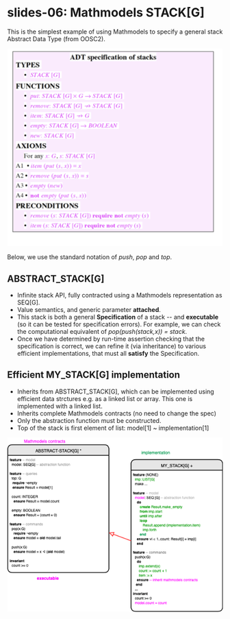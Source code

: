 # slides-06: Mathmodels STACK[G]

This is the simplest example of using Mathmodels to specify a general stack Abstract Data Type (from OOSC2). 

![](docs/Stack-adt.png)

Below, we use the standard notation of *push*, *pop* and *top*. 


## ABSTRACT_STACK[G]

* Infinite stack API, fully contracted using a Mathmodels representation as SEQ[G].
* Value semantics, and generic parameter **attached**. 
* This stack is both a general **Specification** of a stack -- and **executable** (so it can be tested for specification errors). For example, we can check the computational equivalent of *pop(push(stack,x)) = stack*. 
* Once we have determined by run-time assertion checking that the specification is correct, we can refine it (via inheritance) to various efficient implementations, that must all **satisfy** the Specification. 

## Efficient MY_STACK[G] implementation

* Inherits from ABSTRACT_STACK[G], which can be implemented using efficient data strctures e.g. as a linked list or array. This one is implemented with a linked list. 
* Inherits complete Mathmodels contracts (no need to change the spec)
* Only the abstraction function must be constructed. 
* Top of the stack is first element of list: model[1] ~ implementation[1]

![](docs/Stack.png)